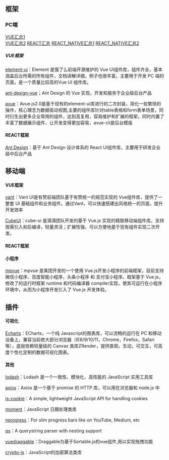 ## 框架
### PC端
[VUE汇总1](https://github.com/vuejs/awesome-vue)  
[VUE汇总2](https://github.com/opendigg/awesome-github-vue)
[REACT汇总](https://github.com/enaqx/awesome-react)
[REACT_NATIVE汇总1](https://github.com/jondot/awesome-react-native)
[REACT_NATIVE汇总2](https://github.com/crazycodeboy/react-native-awesome)
##### VUE框架
[element-ui](https://element.eleme.cn/#/zh-CN)：Element 是饿了么前端开源维护的 Vue UI组件库，组件齐全，基本涵盖后台所需的所有组件，文档讲解详细，例子也很丰富。主要用于开发 PC 端的页面，是一个质量比较高的Vue UI 组件库。   

[ant-design-vue](https://www.antdv.com/docs/vue/introduce-cn/)；Ant Design 的 Vue 实现，开发和服务于企业级后台产品  

[avue](https://avuejs.com/)：Avue.js2.0是基于现有的element-ui库进行的二次封装，简化一些繁琐的操作，核心理念为数据驱动视图,主要的组件库针对table表格和form表单场景，同时衍生出更多企业常用的组件，达到高复用，容易维护和扩展的框架，同时内置了丰富了数据展示组件，让开发变得更加容易，avue-cli是后台模版

#### REACT框架
[Ant Design](https://ant.design/index-cn)：基于 Ant Design 设计体系的 React UI组件库，主要用于研发企业级中后台产品

## 移动端
#### VUE框架
[vant](https://youzan.github.io/vant/#/zh-CN/)：Vant UI是有赞前端团队基于有赞统一的规范实现的 Vue组件库，提供了一整套 UI 基础组件和业务组件。通过Vant，可以快速搭建出风格统一的页面，提升开发效率  

[CubeUI](https://didi.github.io/cube-ui/#/zh-CN)：cube-ui 是滴滴团队开发的基于 Vue.js 实现的精致移动端组件库。支持按需引入和后编译，轻量灵活；扩展性强，可以方便地基于现有组件实现二次开发。

#### REACT框架
#### 小程序
[mpvue](http://mpvue.com/)：mpvue 是美团开发的一个使用 Vue.js开发小程序的前端框架，目前支持微信小程序、百度智能小程序，头条小程序 和 支付宝小程序。框架基于 Vue.js，修改了的运行时框架 runtime 和代码编译器 compiler实现，使其可运行在小程序环境中，从而为小程序开发引入了 Vue.js 开发体验。


## 插件
#### 可视化
[Echarts](https://www.echartsjs.com/zh/index.html)：ECharts，一个纯 Javascript的图表库，可以流畅的运行在 PC 和移动设备上，兼容当前绝大部分浏览器（IE8/9/10/11，Chrome，Firefox，Safari等），底层依赖轻量级的 Canvas 类库ZRender，提供直观，生动，可交互，可高度个性化定制的数据可视化图表。  


#### 其他
[lodash](https://www.lodashjs.com/)：Lodash 是一个一致性、模块化、高性能的 JavaScript 实用工具库  

[axios](https://github.com/axios/axios)：Axios 是一个基于 promise 的 HTTP 库，可以用在浏览器和 node.js 中  

[js-cookie](https://github.com/js-cookie/js-cookie#readme)：A simple, lightweight JavaScript API for handling cookies  

[moment](http://momentjs.cn/)：JavaScript 日期处理类库  

[nprogress](https://github.com/rstacruz/nprogress)：For slim progress bars like on YouTube, Medium, etc  

[qs](https://github.com/ljharb/qs)：A querystring parser with nesting support  

[vuedraggable](https://sortablejs.github.io/Vue.Draggable/)：Draggable为基于Sortable.js的vue组件,用以实现拖拽功能  

[crypto-js](https://github.com/brix/crypto-js)：JavaScript的加密算法类库